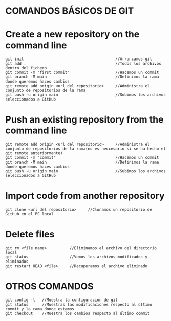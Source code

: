 # COMANDOS BÁSICOS DE GIT

# Create a new repository on the command line
    git init                                        //Arrancamos git
    git add .                                       //Todos los archivos dentro del fichero
    git commit -m "first commit"                    //Hacemos un commit
    git branch -M main                              //Definimos la rama donde queremos haces cambios
    git remote add origin <url del repositorio>     //Administra el conjunto de repositorios de la rama
    git push -u origin main                         //Subimos los archivos seleccionados a GitHub

# Push an existing repository from the command line
    git remote add origin <url del repositorio>     //Administra el conjunto de repositorios de la rama(no es neccesario si se ha hecho el git remote anteriormente)
    git commit -m "commit"                          //Hacemos un commit
    git branch -M main                              //Definimos la rama donde queremos haces cambios
    git push -u origin main                         //Subimos los archivos seleccionados a GitHub

# Import code from another repository
    git clone <url del repositorio>     //Clonamos un repositorio de GitHub en el PC local

# Delete files
    git rm <file name>          //Eliminamos el archivo del directorio local
    git status                  //Vemos los archivos modificados y eliminados
    git restart HEAD <file>     //Recuperamos el archivo eliminado

# OTROS COMANDOS
    git config -l   //Muestra la configuración de git
    git status      //Muestras las modificaciones respecto al último commit y la rama donde estamos
    git checkout    //Muestra los cambios respecto al último commit

